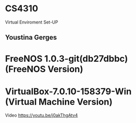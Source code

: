 # CS4310
Virtual Enviroment Set-UP
## Youstina Gerges
# FreeNOS 1.0.3-git(db27dbbc) (FreeNOS Version)
# VirtualBox-7.0.10-158379-Win (Virtual Machine Version)

Video
https://youtu.be/j0akThgAtv4
